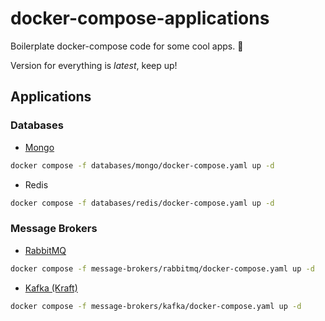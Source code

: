 # docker-compose-applications
Boilerplate docker-compose code for some cool apps. 👊

Version for everything is *latest*, keep up!

## Applications

### Databases
- [Mongo](databases/mongo/docker-compose.yaml)

```bash
docker compose -f databases/mongo/docker-compose.yaml up -d
```

- Redis

```bash
docker compose -f databases/redis/docker-compose.yaml up -d
```

### Message Brokers
- [RabbitMQ](message-brokers/rabbitmq/docker-compose.yaml)

```bash
docker compose -f message-brokers/rabbitmq/docker-compose.yaml up -d
```

- [Kafka (Kraft)](./message-brokers/kafka/docker-compose.yaml)

```bash
docker compose -f message-brokers/kafka/docker-compose.yaml up -d
```


